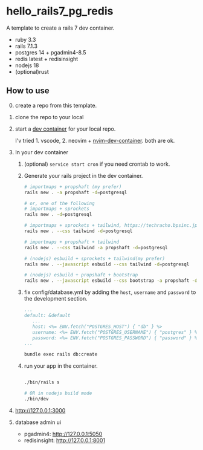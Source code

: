 # hello_rails7_pg_redis

A template to create a rails 7 dev container.

* ruby 3.3
* rails 7.1.3
* postgres 14 + pgadmin4-8.5
* redis latest + redisinsight
* nodejs 18
* (optional)rust

## How to use

0. create a repo from this template.
1. clone the repo to your local
2. start a [dev container](https://code.visualstudio.com/docs/devcontainers/containers) for your local repo.

   I'v tried 1. vscode, 2. neovim + [nvim-dev-container](https://github.com/esensar/nvim-dev-container). both are ok.
   
4. In your dev container

   1. (optional) `service start cron` if you need crontab to work.

   2. Generate your rails project in the dev container.

      ```bash
      # importmaps + propshaft (my prefer) 
      rails new . -a propshaft -d=postgresql

      # or, one of the following
      # importmaps + sprockets
      rails new . -d=postgresql

      # importmaps + sprockets + tailwind, https://techracho.bpsinc.jp/hachi8833/2022_02_17/115435
      rails new . --css tailwind -d=postgresql

      # importmaps + propshaft + tailwind
      rails new . --css tailwind -a propshaft -d=postgresql

      # (nodejs) esbuild + sprockets + tailwind(my prefer)
      rails new . --javascript esbuild --css tailwind -d=postgresql

      # (nodejs) esbuild + propshaft + bootstrap
      rails new . --javascript esbuild --css bootstrap -a propshaft -d=postgresql
      ```

   3. fix config/database.yml by adding the `host`, `username` and `password` to the development section.

      ```yaml
      ...
      default: &default
         ...
         host: <%= ENV.fetch("POSTGRES_HOST") { "db" } %>
         username: <%= ENV.fetch("POSTGRES_USERNAME") { "postgres" } %>
         password: <%= ENV.fetch("POSTGRES_PASSWORD") { "password" } %>
      ...
      ```

      ```bash
      bundle exec rails db:create
      ```

   4. run your app in the container.

      ```bash
   
      ./bin/rails s
   
      # OR in nodejs build mode
      ./bin/dev
      ```

5. http://127.0.0.1:3000

6. database admin ui

   - pgadmin4: http://127.0.0.1:5050  
   - redisinsight: http://127.0.0.1:8001
